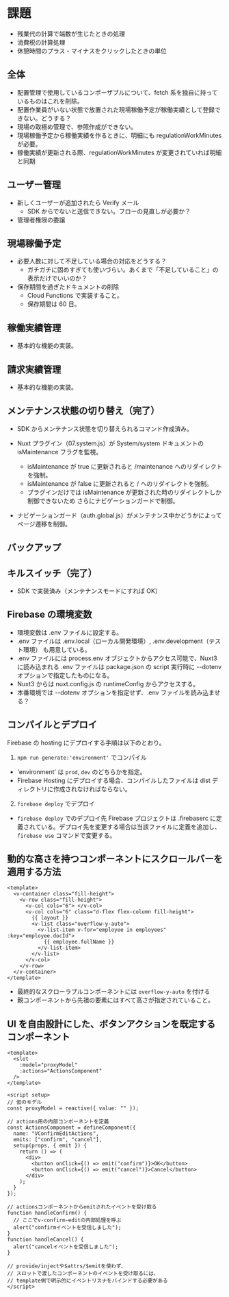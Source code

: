 # 課題

- 残業代の計算で端数が生じたときの処理
- 消費税の計算処理
- 休憩時間のプラス・マイナスをクリックしたときの単位

## 全体

- 配置管理で使用しているコンポーザブルについて、fetch 系を独自に持っているものはこれを削除。
- 配置作業員がいない状態で放置された現場稼働予定が稼働実績として登録できない。どうする？
- 現場の取極め管理で、参照作成ができない。
- 現場稼働予定から稼働実績を作るときに、明細にも regulationWorkMinutes が必要。
- 稼働実績が更新される際、regulationWorkMinutes が変更されていれば明細と同期

## ユーザー管理

- 新しくユーザーが追加されたら Verify メール
  - SDK からでないと送信できない。フローの見直しが必要か？
- 管理者権限の委譲

## 現場稼働予定

- 必要人数に対して不足している場合の対応をどうする？
  - ガチガチに固めすぎても使いづらい。あくまで「不足していること」の表示だけでいいのか？
- 保存期間を過ぎたドキュメントの削除
  - Cloud Functions で実装すること。
  - 保存期間は 60 日。

## 稼働実績管理

- 基本的な機能の実装。

## 請求実績管理

- 基本的な機能の実装。

## メンテナンス状態の切り替え（完了）

- SDK からメンテナンス状態を切り替えられるコマンド作成済み。

- Nuxt プラグイン（07.system.js）が System/system ドキュメントの isMaintenance フラグを監視。
  - isMaintenance が true に更新されると /maintenance へのリダイレクトを強制。
  - isMaintenance が false に更新されると / へのリダイレクトを強制。
  - プラグインだけでは isMaintenance が更新された時のリダイレクトしか制御できないため
    さらにナビゲーションガードで制御。
- ナビゲーションガード（auth.global.js）がメンテナンス中かどうかによってページ遷移を制御。

## バックアップ

## キルスイッチ（完了）

- SDK で実装済み（メンテナンスモードにすれば OK）

## Firebase の環境変数

- 環境変数は .env ファイルに設定する。
- .env ファイルは .env.local（ローカル開発環境）, .env.development（テスト環境） も用意している。
- .env ファイルには process.env オブジェクトからアクセス可能で、Nuxt3 に読み込まれる .env ファイルは package.json の script 実行時に --dotenv オプションで指定したものになる。
- Nuxt3 からは nuxt.config.js の runtimeConfig からアクセスする。
- 本番環境では --dotenv オプションを指定せず、.env ファイルを読み込ませる？

## コンパイルとデプロイ

Firebase の hosting にデプロイする手順は以下のとおり。

1. `npm run generate:'environment'` でコンパイル

- 'environment' は `prod`, `dev` のどちらかを指定。
- Firebase Hosting にデプロイする場合、コンパイルしたファイルは dist ディレクトリに作成されなければならない。

2. `firebase deploy` でデプロイ

- `firebase deploy` でのデプロイ先 Firebase プロジェクトは .firebaserc に定義されている。デプロイ先を変更する場合は当該ファイルに定義を追加し、 `firebase use` コマンドで変更する。

## 動的な高さを持つコンポーネントにスクロールバーを適用する方法

```
<template>
  <v-container class="fill-height">
    <v-row class="fill-height">
      <v-col cols="6"> </v-col>
      <v-col cols="6" class="d-flex flex-column fill-height">
        {{ layout }}
        <v-list class="overflow-y-auto">
          <v-list-item v-for="employee in employees" :key="employee.docId">
            {{ employee.fullName }}
          </v-list-item>
        </v-list>
      </v-col>
    </v-row>
  </v-container>
</template>
```

- 最終的なスクローラブルコンポーネントには `overflow-y-auto` を付ける
- 親コンポーネントから先祖の要素にはすべて高さが指定されていること。

## UI を自由設計にした、ボタンアクションを既定するコンポーネント

```
<template>
  <slot
    :model="proxyModel"
    :actions="ActionsComponent"
  />
</template>

<script setup>
// 仮のモデル
const proxyModel = reactive({ value: "" });

// actions用の内部コンポーネントを定義
const ActionsComponent = defineComponent({
  name: "VConfirmEditActions",
  emits: ["confirm", "cancel"],
  setup(props, { emit }) {
    return () => (
      <div>
        <button onClick={() => emit("confirm")}>OK</button>
        <button onClick={() => emit("cancel")}>Cancel</button>
      </div>
    );
  }
});

// actionsコンポーネントからemitされたイベントを受け取る
function handleConfirm() {
  // ここでv-confirm-editの内部処理を呼ぶ
  alert("confirmイベントを受信しました");
}
function handleCancel() {
  alert("cancelイベントを受信しました");
}

// provide/injectや$attrs/$emitを使わず、
// スロットで渡したコンポーネントのイベントを受け取るには、
// template側で明示的にイベントリスナをバインドする必要がある
</script>
```
